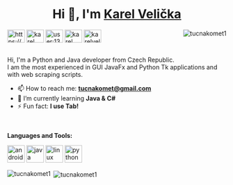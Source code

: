 <h1 align="center">Hi 👋, I'm <a href="https://github.com/tucnakomet1/">Karel Velička</a></h1>


<p align="left">
<a href="https://dev.to/https://github.com/tucnakomet1/python-who-is-on-my-wifi" target="blank"><img align="center" src="https://cdn.jsdelivr.net/npm/simple-icons@3.0.1/icons/dev-dot-to.svg" alt="https://github.com/tucnakomet1/python-who-is-on-my-wifi" height="30" width="40" /></a>
<a href="https://twitter.com/karel velička" target="blank"><img align="center" src="https://cdn.jsdelivr.net/npm/simple-icons@3.0.1/icons/twitter.svg" alt="karel velička" height="30" width="40" /></a>
<a href="https://stackoverflow.com/users/user:13425443" target="blank"><img align="center" src="https://cdn.jsdelivr.net/npm/simple-icons@3.0.1/icons/stackoverflow.svg" alt="user:13425443" height="30" width="40" /></a>
<a href="https://fb.com/karel veličkka" target="blank"><img align="center" src="https://cdn.jsdelivr.net/npm/simple-icons@3.0.1/icons/facebook.svg" alt="karel veličkka" height="30" width="40" /></a>
<a href="https://instagram.com/karelvelicka" target="blank"><img align="center" src="https://cdn.jsdelivr.net/npm/simple-icons@3.0.1/icons/instagram.svg" alt="karelvelicka" height="30" width="40" /></a>
  <a><img align="right" src="https://komarev.com/ghpvc/?username=tucnakomet1" alt="tucnakomet1" /> </a>
</p>


<br/>
Hi, I'm a Python and Java developer from Czech Republic.<br/>I am the most experienced in GUI JavaFx and Python Tk applications and with web scraping scripts.
<br/>

- 📫 How to reach me: **tucnakomet@gmail.com**
- 🌱 I’m currently learning **Java & C#**
- ⚡ Fun fact: **I use Tab!**

<br/>

**Languages and Tools:**<br/>
<p align="left"><img src="https://devicons.github.io/devicon/devicon.git/icons/android/android-original-wordmark.svg" alt="android" width="40" height="40"/> <img src="https://devicons.github.io/devicon/devicon.git/icons/java/java-original-wordmark.svg" alt="java" width="40" height="40"/> <img src="https://devicons.github.io/devicon/devicon.git/icons/linux/linux-original.svg" alt="linux" width="40" height="40"/> <img src="https://devicons.github.io/devicon/devicon.git/icons/python/python-original.svg" alt="python" width="40" height="40"/></p><p><img align="left" src="https://github-readme-stats.vercel.app/api/top-langs/?username=tucnakomet1&layout=compact&hide=html" alt="tucnakomet1" /></p>


<p>&nbsp;<img align="center" src="https://github-readme-stats.vercel.app/api?username=tucnakomet1&show_icons=true" alt="tucnakomet1" /></p>

